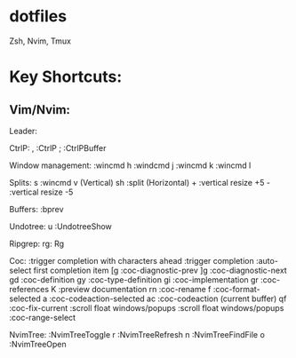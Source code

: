 # dotfiles

Zsh, Nvim, Tmux

<h1>Key Shortcuts:</h1>

<h2>Vim/Nvim:</h2>

Leader: <Space>

CtrlP:
  <Leader>, :CtrlP
  <Leader>; :CtrlPBuffer

Window management:
  <Leader><Left>  :wincmd h
  <Leader><Down>  :windcmd j
  <Leader><Up>    :wincmd k
  <Leader><Right> :wincmd l

Splits:
  <Leader>s  :wincmd v (Vertical)
  <Leader>sh :split (Horizontal)
  <Leader>+  :vertical resize +5
  <Leader>-  :vertical resize -5

Buffers:
  <C-P> :bprev

Undotree:
  <Leader>u :UndotreeShow

Ripgrep:
  <Leader>rg: Rg

Coc:
  <TAB>      :trigger completion with characters ahead
  <C-Space>  :trigger completion
  <CR>       :auto-select first completion item
  [g         :coc-diagnostic-prev
  ]g         :coc-diagnostic-next
  gd         :coc-definition
  gy         :coc-type-definition
  gi         :coc-implementation
  gr         :coc-references
  K          :preview documentation
  <Leader>rn :coc-rename
  <Leader>f  :coc-format-selected
  <Leader>a  :coc-codeaction-selected
  <Leader>ac :coc-codeaction (current buffer)
  <Leader>qf :coc-fix-current
  <C-f>      :scroll float windows/popups
  <C-b>      :scroll float windows/popups
  <C-s>      :coc-range-select

NvimTree:
  <C-n>     :NvimTreeToggle
  <Leader>r :NvimTreeRefresh
  <Leader>n :NvimTreeFindFile
  <Leader>o :NvimTreeOpen
